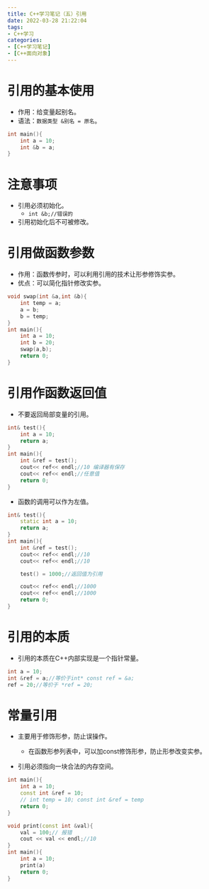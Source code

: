 ```yaml
---
title: C++学习笔记（五）引用
date: 2022-03-28 21:22:04
tags:
- C++学习
categories:
- [C++学习笔记]
- [C++面向对象]
---
```


# 引用的基本使用

* 作用：给变量起别名。
* 语法：```数据类型 &别名 = 原名```。

```c++
int main(){
    int a = 10;
    int &b = a;
}
```

# 注意事项

* 引用必须初始化。
    * ```int &b;//错误的```
* 引用初始化后不可被修改。

# 引用做函数参数

* 作用：函数传参时，可以利用引用的技术让形参修饰实参。
* 优点：可以简化指针修改实参。

```c++
void swap(int &a,int &b){
    int temp = a;
    a = b;
    b = temp;
}
int main(){
    int a = 10;
    int b = 20;
    swap(a,b);
    return 0;
}
```

# 引用作函数返回值

* 不要返回局部变量的引用。

```C++
int& test(){
    int a = 10;
    return a;
}
int main(){
    int &ref = test();
    cout<< ref<< endl;//10 编译器有保存
    cout<< ref<< endl;//任意值
    return 0;
}
```

* 函数的调用可以作为左值。

```C++
int& test(){
    static int a = 10;
    return a;
}
int main(){
    int &ref = test();
    cout<< ref<< endl;//10
    cout<< ref<< endl;//10

    test() = 1000;//返回值为引用

    cout<< ref<< endl;//1000
    cout<< ref<< endl;//1000
    return 0;
}
```

# 引用的本质

* 引用的本质在C++内部实现是一个指针常量。

```c++
int a = 10;
int &ref = a;//等价于int* const ref = &a;
ref = 20;//等价于 *ref = 20;
```

# 常量引用

* 主要用于修饰形参，防止误操作。
    * 在函数形参列表中，可以加const修饰形参，防止形参改变实参。

* 引用必须指向一块合法的内存空间。

```c++
int main(){
    int a = 10;
    const int &ref = 10;
    // int temp = 10; const int &ref = temp
    return 0;
}
```

```c++
void print(const int &val){
    val = 100;// 报错
    cout << val << endl;//10
}
int main(){
    int a = 10;
    print(a)
    return 0;
}
```